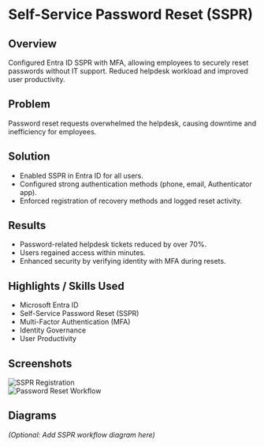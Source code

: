 # Self-Service Password Reset (SSPR)

## Overview
Configured Entra ID SSPR with MFA, allowing employees to securely reset passwords without IT support. Reduced helpdesk workload and improved user productivity.

## Problem
Password reset requests overwhelmed the helpdesk, causing downtime and inefficiency for employees.

## Solution
- Enabled SSPR in Entra ID for all users.  
- Configured strong authentication methods (phone, email, Authenticator app).  
- Enforced registration of recovery methods and logged reset activity.

## Results
- Password-related helpdesk tickets reduced by over 70%.  
- Users regained access within minutes.  
- Enhanced security by verifying identity with MFA during resets.

## Highlights / Skills Used
- Microsoft Entra ID  
- Self-Service Password Reset (SSPR)  
- Multi-Factor Authentication (MFA)  
- Identity Governance  
- User Productivity  

## Screenshots
![SSPR Registration](screenshots/sspr-registration.png)  
![Password Reset Workflow](screenshots/sspr-reset-workflow.png)

## Diagrams
*(Optional: Add SSPR workflow diagram here)*


